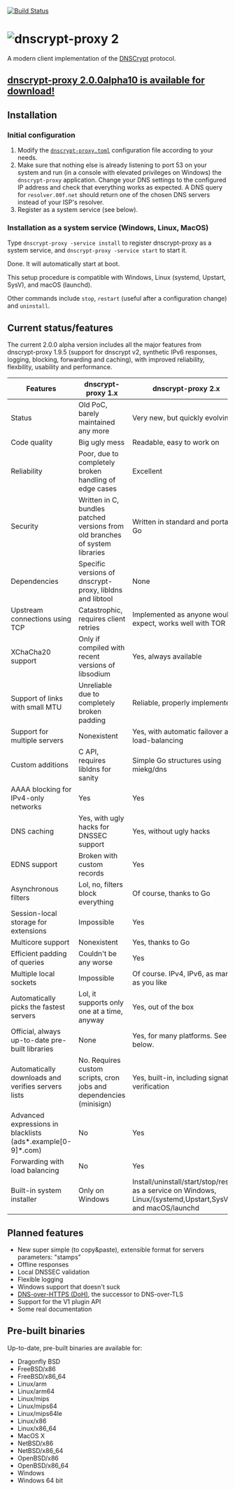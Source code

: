 [![Build Status](https://travis-ci.org/jedisct1/dnscrypt-proxy.svg?branch=master)](https://travis-ci.org/jedisct1/dnscrypt-proxy?branch=master)

# ![dnscrypt-proxy 2](https://raw.github.com/jedisct1/dnscrypt-proxy/master/logo.png?2)

A modern client implementation of the [DNSCrypt](https://github.com/DNSCrypt/dnscrypt-protocol/blob/master/DNSCRYPT-V2-PROTOCOL.txt) protocol.

## [dnscrypt-proxy 2.0.0alpha10 is available for download!](https://github.com/jedisct1/dnscrypt-proxy/releases/latest)

## Installation

### Initial configuration

1) Modify the [`dnscrypt-proxy.toml`](https://raw.githubusercontent.com/jedisct1/dnscrypt-proxy/master/dnscrypt-proxy/dnscrypt-proxy.toml) configuration file according to your needs.
2) Make sure that nothing else is already listening to port 53 on your system and run (in a console with elevated privileges on Windows) the `dnscrypt-proxy` application. Change your DNS settings to the configured IP address and check that everything works as expected. A DNS query for `resolver.00f.net` should return one of the chosen DNS servers instead of your ISP's resolver.
3) Register as a system service (see below).

### Installation as a system service (Windows, Linux, MacOS)

Type `dnscrypt-proxy -service install` to register dnscrypt-proxy as a system service, and `dnscrypt-proxy -service start` to start it.

Done. It will automatically start at boot.

This setup procedure is compatible with Windows, Linux (systemd, Upstart, SysV), and macOS (launchd).

Other commands include `stop`, `restart` (useful after a configuration change) and `uninstall`.

## Current status/features

The current 2.0.0 alpha version includes all the major features from dnscrypt-proxy 1.9.5 (support for dnscrypt v2, synthetic IPv6 responses, logging, blocking, forwarding and caching), with improved reliability, flexbility, usability and performance.

| Features                                                    | dnscrypt-proxy 1.x                                                           | dnscrypt-proxy 2.x                                                                                            |
| ----------------------------------------------------------- | ---------------------------------------------------------------------------- | ------------------------------------------------------------------------------------------------------------- |
| Status                                                      | Old PoC, barely maintained any more                                          | Very new, but quickly evolving                                                                                |
| Code quality                                                | Big ugly mess                                                                | Readable, easy to work on                                                                                     |
| Reliability                                                 | Poor, due to completely broken handling of edge cases                        | Excellent                                                                                                     |
| Security                                                    | Written in C, bundles patched versions from old branches of system libraries | Written in standard and portable Go                                                                           |
| Dependencies                                                | Specific versions of dnscrypt-proxy, libldns and libtool                     | None                                                                                                          |
| Upstream connections using TCP                              | Catastrophic, requires client retries                                        | Implemented as anyone would expect, works well with TOR                                                       |
| XChaCha20 support                                           | Only if compiled with recent versions of libsodium                           | Yes, always available                                                                                         |
| Support of links with small MTU                             | Unreliable due to completely broken padding                                  | Reliable, properly implemented                                                                                |
| Support for multiple servers                                | Nonexistent                                                                  | Yes, with automatic failover and load-balancing                                                               |
| Custom additions                                            | C API, requires libldns for sanity                                           | Simple Go structures using miekg/dns                                                                          |
| AAAA blocking for IPv4-only networks                        | Yes                                                                          | Yes                                                                                                           |
| DNS caching                                                 | Yes, with ugly hacks for DNSSEC support                                      | Yes, without ugly hacks                                                                                       |
| EDNS support                                                | Broken with custom records                                                   | Yes                                                                                                           |
| Asynchronous filters                                        | Lol, no, filters block everything                                            | Of course, thanks to Go                                                                                       |
| Session-local storage for extensions                        | Impossible                                                                   | Yes                                                                                                           |
| Multicore support                                           | Nonexistent                                                                  | Yes, thanks to Go                                                                                             |
| Efficient padding of queries                                | Couldn't be any worse                                                        | Yes                                                                                                           |
| Multiple local sockets                                      | Impossible                                                                   | Of course. IPv4, IPv6, as many as you like                                                                    |
| Automatically picks the fastest servers                     | Lol, it supports only one at a time, anyway                                  | Yes, out of the box                                                                                           |
| Official, always up-to-date pre-built libraries             | None                                                                         | Yes, for many platforms. See below.                                                                           |
| Automatically downloads and verifies servers lists          | No. Requires custom scripts, cron jobs and dependencies (minisign)           | Yes, built-in, including signature verification                                                               |
| Advanced expressions in blacklists (ads*.example[0-9]*.com) | No                                                                           | Yes                                                                                                           |
| Forwarding with load balancing                              | No                                                                           | Yes                                                                                                           |
| Built-in system installer                                   | Only on Windows                                                              | Install/uninstall/start/stop/restart as a service on Windows, Linux/(systemd,Upstart,SysV), and macOS/launchd |

## Planned features

* New super simple (to copy&paste), extensible format for servers parameters: "stamps"
* Offline responses
* Local DNSSEC validation
* Flexible logging
* Windows support that doesn't suck
* [DNS-over-HTTPS (DoH)](https://datatracker.ietf.org/wg/doh/about/), the successor to DNS-over-TLS
* Support for the V1 plugin API
* Some real documentation

## Pre-built binaries

Up-to-date, pre-built binaries are available for:

* Dragonfly BSD
* FreeBSD/x86
* FreeBSD/x86_64
* Linux/arm
* Linux/arm64
* Linux/mips
* Linux/mips64
* Linux/mips64le
* Linux/x86
* Linux/x86_64
* MacOS X
* NetBSD/x86
* NetBSD/x86_64
* OpenBSD/x86
* OpenBSD/x86_64
* Windows
* Windows 64 bit

